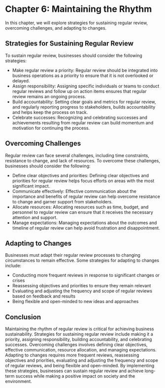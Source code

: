 Chapter 6: Maintaining the Rhythm
=================================

In this chapter, we will explore strategies for sustaining regular review, overcoming challenges, and adapting to changes.

Strategies for Sustaining Regular Review
----------------------------------------

To sustain regular review, businesses should consider the following strategies:

* Make regular review a priority: Regular review should be integrated into business operations as a priority to ensure that it is not overlooked or delayed.
* Assign responsibility: Assigning specific individuals or teams to conduct regular reviews and follow up on action items ensures that regular review remains an ongoing process.
* Build accountability: Setting clear goals and metrics for regular review, and regularly reporting progress to stakeholders, builds accountability and helps keep the process on track.
* Celebrate successes: Recognizing and celebrating successes and achievements resulting from regular review can build momentum and motivation for continuing the process.

Overcoming Challenges
---------------------

Regular review can face several challenges, including time constraints, resistance to change, and lack of resources. To overcome these challenges, businesses should consider the following:

* Define clear objectives and priorities: Defining clear objectives and priorities for regular review helps focus efforts on areas with the most significant impact.
* Communicate effectively: Effective communication about the importance and benefits of regular review can help overcome resistance to change and garner support from stakeholders.
* Allocate resources: Allocating resources such as time, budget, and personnel to regular review can ensure that it receives the necessary attention and support.
* Manage expectations: Managing expectations about the outcomes and timeline of regular review can help avoid frustration and disappointment.

Adapting to Changes
-------------------

Businesses must adapt their regular review processes to changing circumstances to remain effective. Some strategies for adapting to changes include:

* Conducting more frequent reviews in response to significant changes or crises
* Reassessing objectives and priorities to ensure they remain relevant
* Evaluating and adjusting the frequency and scope of regular reviews based on feedback and results
* Being flexible and open-minded to new ideas and approaches

Conclusion
----------

Maintaining the rhythm of regular review is critical for achieving business sustainability. Strategies for sustaining regular review include making it a priority, assigning responsibility, building accountability, and celebrating successes. Overcoming challenges involves defining clear objectives, effective communication, resource allocation, and managing expectations. Adapting to changes requires more frequent reviews, reassessing objectives and priorities, evaluating and adjusting the frequency and scope of regular reviews, and being flexible and open-minded. By implementing these strategies, businesses can sustain regular review and achieve long-term success while making a positive impact on society and the environment.
